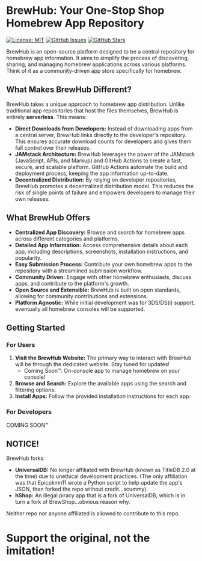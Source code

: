 
# BrewHub: Your One-Stop Shop Homebrew App Repository

[![License: MIT](https://img.shields.io/badge/License-MIT-yellow.svg)](https://opensource.org/licenses/MIT)
[![GitHub Issues](https://img.shields.io/github/issues/BrewWare/BrewHub)](https://github.com/BrewWare/BrewHub/issues)
[![GitHub Stars](https://img.shields.io/github/stars/BrewWare/BrewHub)](https://github.com/BrewWare/BrewHub/stargazers)

BrewHub is an open-source platform designed to be a central repository for homebrew app information. It aims to simplify the process of discovering, sharing, and managing homebrew applications across various platforms. Think of it as a community-driven app store specifically for homebrew.

## What Makes BrewHub Different?

BrewHub takes a unique approach to homebrew app distribution. Unlike traditional app repositories that host the files themselves, BrewHub is entirely **serverless**.  This means:

* **Direct Downloads from Developers:**  Instead of downloading apps from a central server, BrewHub links directly to the developer's repository. This ensures accurate download counts for developers and gives them full control over their releases.
* **JAMstack Architecture:** BrewHub leverages the power of the JAMstack (JavaScript, APIs, and Markup) and GitHub Actions to create a fast, secure, and scalable platform.  GitHub Actions automate the build and deployment process, keeping the app information up-to-date.
* **Decentralized Distribution:** By relying on developer repositories, BrewHub promotes a decentralized distribution model. This reduces the risk of single points of failure and empowers developers to manage their own releases.

## What BrewHub Offers

* **Centralized App Discovery:** Browse and search for homebrew apps across different categories and platforms.
* **Detailed App Information:** Access comprehensive details about each app, including descriptions, screenshots, installation instructions, and popularity.
* **Easy Submission Process:** Contribute your own homebrew apps to the repository with a streamlined submission workflow.
* **Community Driven:** Engage with other homebrew enthusiasts, discuss apps, and contribute to the platform's growth.
* **Open Source and Extensible:** BrewHub is built on open standards, allowing for community contributions and extensions.
* **Platform Agnostic:** While initial development was for 3DS/DS(i) support, eventually all homebrew consoles will be supported.

## Getting Started

### For Users

1. **Visit the BrewHub Website:** The primary way to interact with BrewHub will be through the dedicated website. Stay tuned for updates!
    * Coming Soon™: On-console app to manage homebrew on your console!
2. **Browse and Search:** Explore the available apps using the search and filtering options.
3. **Install Apps:** Follow the provided installation instructions for each app.

### For Developers

COMING SOON™

## NOTICE!

BrewHub forks:

* **UniversalDB:** No longer affiliated with BrewHub (known as TitleDB 2.0 at the time) due to unethical development practices. (The only affiliation was that Epicpkmn11 wrote a Python script to help update the app's JSON, then forked the repo without credit...scummy).
* **hShop:** An illegal piracy app that is a fork of UniversalDB, which is in turn a fork of BrewShop...obvious reason why.

Neither repo nor anyone affiliated is allowed to contribute to this repo.
<h1>Support the original, not the imitation!</h1>
